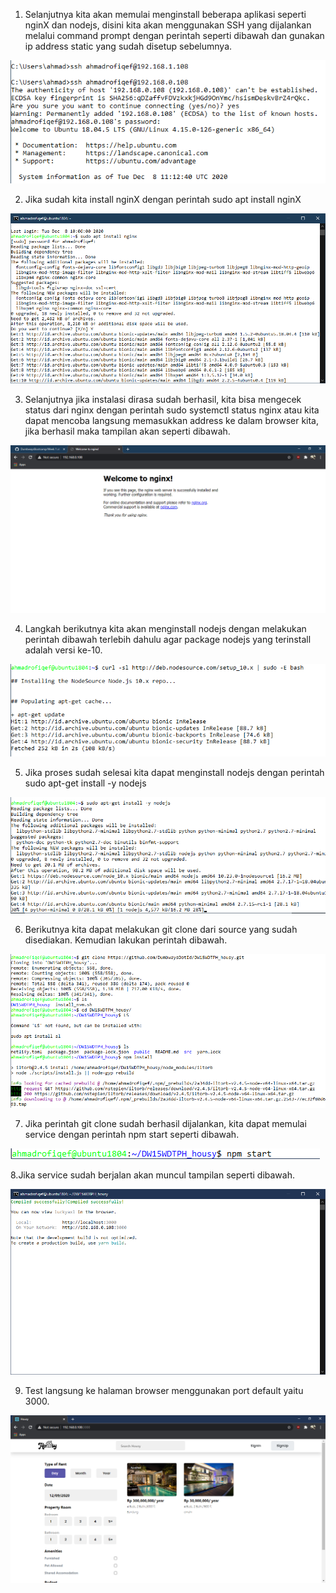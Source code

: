 1. Selanjutnya kita akan memulai menginstall beberapa aplikasi seperti nginX dan nodejs, disini kita akan menggunakan SSH yang dijalankan melalui
command prompt dengan perintah seperti dibawah dan gunakan ip address static yang sudah disetup sebelumnya.

<img src="/week1/assets/29.png">

2. Jika sudah kita install nginX dengan perintah sudo apt install nginX

<img src="/week1/assets/30.png">

3. Selanjutnya jika instalasi dirasa sudah berhasil, kita bisa mengecek status dari nginx dengan perintah sudo systemctl status nginx
atau kita dapat mencoba langsung memasukkan address ke dalam browser kita, jika berhasil maka tampilan akan seperti dibawah.

<img src="/week1/assets/31.png">

4. Langkah berikutnya kita akan menginstall nodejs dengan melakukan perintah dibawah terlebih dahulu agar package nodejs yang terinstall
adalah versi ke-10.

<img src="/week1/assets/32.png">

5. Jika proses sudah selesai kita dapat menginstall nodejs dengan perintah sudo apt-get install -y nodejs

<img src="/week1/assets/33.png">

6. Berikutnya kita dapat melakukan git clone dari source yang sudah disediakan. Kemudian lakukan perintah dibawah.

<img src="/week1/assets/34.png">

7. Jika perintah git clone sudah berhasil dijalankan, kita dapat memulai service dengan perintah npm start seperti dibawah.

<img src="/week1/assets/35.png">

8.Jika service sudah berjalan akan muncul tampilan seperti dibawah.

<img src="/week1/assets/36.png">

9. Test langsung ke halaman browser menggunakan port default yaitu 3000.

<img src="/week1/assets/37.png">
